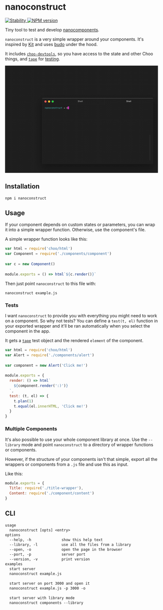 # nanoconstruct
<a href="https://nodejs.org/api/documentation.html#documentation_stability_index">
  <img src="https://img.shields.io/badge/stability-experimental-orange.svg?style=flat-square" alt="Stability"/>
</a>
<a href="https://www.npmjs.com/package/nanoconstruct">
  <img src="https://img.shields.io/npm/v/nanoconstruct.svg?style=flat-square" alt="NPM version"/>
</a>

Tiny tool to test and develop [nanocomponents](https://github.com/choojs/nanocomponent).

`nanoconstruct` is a very simple wrapper around your components. It's inspired by [Kit](https://github.com/c8r/kit) and uses [budo](https://github.com/mattdesl/budo) under the hood.

It includes [`choo-devtools`](https://github.com/choojs/choo-devtools), so you have access to the state and other Choo things, and [`tape`](https://github.com/substack/tape) for [testing](#tests).

![Demo of nanoconstruct](demo.gif)

## Installation
```
npm i nanoconstruct
```

## Usage
If your component depends on custom states or parameters, you can wrap it into a simple wrapper function. Otherwise, use the component's file.

A simple wrapper function looks like this:
```javascript
var html = require('choo/html')
var Component = require('./components/component')

var c = new Component()

module.exports = () => html`${c.render()}`
```
Then just point `nanoconstruct` to this file with:
```
nanoconstruct example.js
```

### Tests
I want `nanoconstruct` to provide you with everything you might need to work on a component. So why not tests? You can define a `test(t, el)` function in your exported wrapper and it'll be ran automatically when you select the component in the app.

It gets a [`tape`](https://github.com/substack/tape) test object and the rendered `element` of the component.

```javascript
var html = require('choo/html')
var Alert = require('./components/alert')

var component = new Alert('Click me!')

module.exports = {
  render: () => html`
    ${component.render(':)')}
  `,
  test: (t, el) => {
    t.plan(1)
    t.equal(el.innerHTML, 'Click me!')
  }
}
```

### Multiple Components
It's also possible to use your whole component library at once. Use the `--library` mode and point `nanoconstruct` to a directory of wrapper functions or components.

However, if the structure of your components isn't that simple, export all the wrappers or components from a `.js` file and use this as input.

Like this:
```javascript
module.exports = {
  Title: require('./title-wrapper'),
  Content: require('./component/content')
}
```

## CLI
```
usage
  nanoconstruct [opts] <entry>
options
  --help, -h              show this help text
  --library, -l           use all the files from a library
  --open, -o              open the page in the browser
  --port, -p              server port
  --version, -v           print version
examples
  start server
  nanoconstruct example.js

  start server on port 3000 and open it
  nanoconstruct example.js -p 3000 -o

  start server with library mode
  nanoconstruct components --library
```
